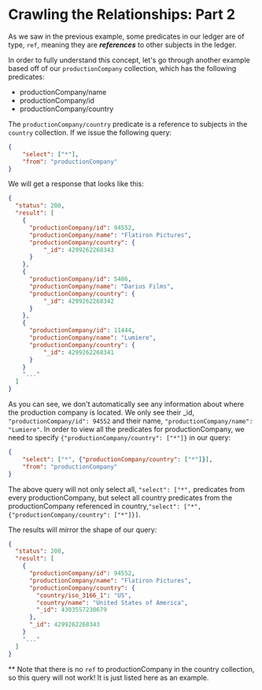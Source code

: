 # Crawling the Relationships: Part 2

As we saw in the previous example, some predicates in our ledger are of type, `ref`, meaning they are __***references***__ to other subjects in the ledger.

In order to fully understand this concept, let's go through another example based off of our `productionCompany` collection, which has the following predicates:

- productionCompany/name
- productionCompany/id
- productionCompany/country

The `productionCompany/country` predicate is a reference to subjects in the `country` collection. If we issue the following query:

```json
{
    "select": ["*"],
    "from": "productionCompany"
}
```

We will get a response that looks like this:

```json
{
  "status": 200,
  "result": [
    {
      "productionCompany/id": 94552,
      "productionCompany/name": "Flatiron Pictures",
      "productionCompany/country": {
          "_id": 4299262268343
      }
    },
    {
      "productionCompany/id": 5486,
      "productionCompany/name": "Darius Films",
      "productionCompany/country": {
          "_id": 4299262268342
      }
    },
    {
      "productionCompany/id": 11444,
      "productionCompany/name": "Lumiere",
      "productionCompany/country": {
          "_id": 4299262268341
      }
    }
    "..."
  ]
}
```

As you can see, we don't automatically see any information about where the production company is located. We only see their _id, `"productionCompany/id": 94552` and their name, `"productionCompany/name": "Lumiere"`. In order to view all the predicates for productionCompany, we need to specify `{"productionCompany/country": ["*"]}` in our query:

```json
{
    "select": ["*", {"productionCompany/country": ["*"]}],
    "from": "productionCompany"
}
```

The above query will not only select all, `"select": ["*",` predicates from every productionCompany, but select all country predicates from the productionCompany referenced in country,`"select": ["*", {"productionCompany/country": ["*"]}]`.

The results will mirror the shape of our query:

```json
{
  "status": 200,
  "result": [
    {
      "productionCompany/id": 94552,
      "productionCompany/name": "Flatiron Pictures",
      "productionCompany/country": {
        "country/iso_3166_1": "US",
        "country/name": "United States of America",
        "_id": 4303557230679
      },
      "_id": 4299262268343
    }
    "..."
  ]
}
```

** Note that there is no `ref` to productionCompany in the country collection, so this query will not work! It is just listed here as an example.
